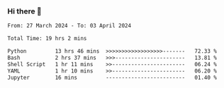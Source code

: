 ### Hi there 👋

<!--
**ututono/ututono** is a ✨ _special_ ✨ repository because its `README.md` (this file) appears on your GitHub profile.

Here are some ideas to get you started:

- 🔭 I’m currently working on ...
- 🌱 I’m currently learning ...
- 👯 I’m looking to collaborate on ...
- 🤔 I’m looking for help with ...
- 💬 Ask me about ...
- 📫 How to reach me: ...
- 😄 Pronouns: ...
- ⚡ Fun fact: ...
-->



<!--START_SECTION:waka-->

```txt
From: 27 March 2024 - To: 03 April 2024

Total Time: 19 hrs 2 mins

Python         13 hrs 46 mins  >>>>>>>>>>>>>>>>>>-------   72.33 %
Bash           2 hrs 37 mins   >>>----------------------   13.81 %
Shell Script   1 hr 11 mins    >>-----------------------   06.24 %
YAML           1 hr 10 mins    >>-----------------------   06.20 %
Jupyter        16 mins         -------------------------   01.40 %
```

<!--END_SECTION:waka-->
